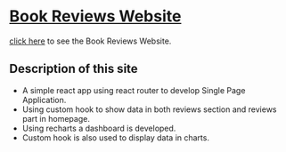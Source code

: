 # [Book Reviews Website](https://sparkly-torte-77813b.netlify.app/)

[click here](https://sparkly-torte-77813b.netlify.app/) to see the Book Reviews Website.

## Description of this site

* A simple react app using react router to develop Single Page Application.
* Using custom hook to show data in both reviews section and reviews part in homepage.
* Using recharts a dashboard is developed.
* Custom hook is also used to display data in charts.